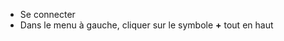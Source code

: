 <!-- LANG:FR, title="Comment ajouter un livre à mon inventaire"-->

* Se connecter
* Dans le menu à gauche, cliquer sur le symbole **+** tout en haut
